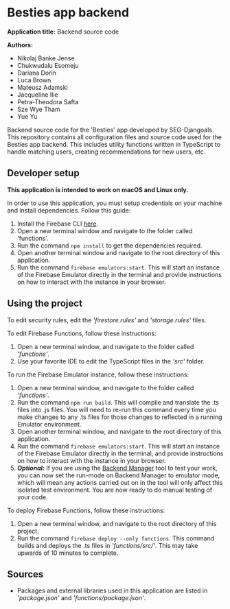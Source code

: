 # Besties app backend

**Application title:** Backend source code

**Authors:**
* Nikolaj Banke Jense
* Chukwudalu Esomeju
* Dariana Dorin
* Luca Brown
* Mateusz Adamski
* Jacqueline Ilie
* Petra-Theodora Safta
* Sze Wye Tham
* Yue Yu


Backend source code for the 'Besties' app developed by SEG-Djangoals.
This repository contains all configuration files and source code used for the Besties app backend. This includes utility functions written in TypeScript to handle matching users, creating recommendations for new users, etc.

## Developer setup
**This application is intended to work on macOS and Linux only.** 

In order to use this application, you must setup credentials on your machine and install dependencies. Follow this guide:
1.	Install the Firebase CLI [here](https://firebase.google.com/docs/cli).
2.	Open a new terminal window and navigate to the folder called ‘functions’. 
3.	Run the command `npm install` to get the dependencies required. 
4.	Open another terminal window and navigate to the root directory of this application.
5.	Run the command `firebase emulators:start`. This will start an instance of the Firebase Emulator directly in the terminal and provide instructions on how to interact with the instance in your browser.


## Using the project
To edit security rules, edit the *'firestore.rules'* and *'storage.rules'* files.

To edit Firebase Functions, follow these instructions:
1. Open a new terminal window, and navigate to the folder called *'functions'*.
2. Use your favorite IDE to edit the TypeScript files in the *'src'* folder.

To run the Firebase Emulator instance, follow these instructions:
1. Open a new terminal window, and navigate to the folder called *'functions'*.
2. Run the command `npm run build`. This will compile and translate the .ts files into .js files. You will need to re-run this command every time you make changes to any .ts files for those changes to reflected in a running Emulator environment.
3. Open another terminal window, and navigate to the root directory of this application.
4. Run the command `firebase emulators:start`. This will start an instance of the Firebase Emulator directly in the terminal, and provide instructions on how to interact with the instance in your browser.
5. ***Optional:*** If you are using the [Backend Manager](https://github.com/nikolajjensen/besties-backend-manager) tool to test your work, you can now set the run-mode on Backend Manager to emulator mode, which will mean any actions carried out on in the tool will only affect this isolated test environment. You are now ready to do manual testing of your code.

To deploy Firebase Functions, follow these instructions:
1. Open a new terminal window, and navigate to the root directory of this project.
2. Run the command `firebase deploy --only functions`. This command builds and deploys the .ts files in *'functions/src/'*. This may take upwards of 10 minutes to complete.

## Sources
* Packages and external libraries used in this application are listed in *'package.json'* and *'functions/package.json'*.